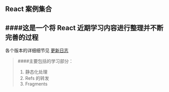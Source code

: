 ## React 案例集合 ##
####这是一个将 React 近期学习内容进行整理并不断完善的过程
------
各个版本的详细细节见 [更新日志](./CHANGELOG.md)
> ####主要包括的学习部分：
> 1. 静态化处理
> 2. Refs 的转发
> 3. Fragments
